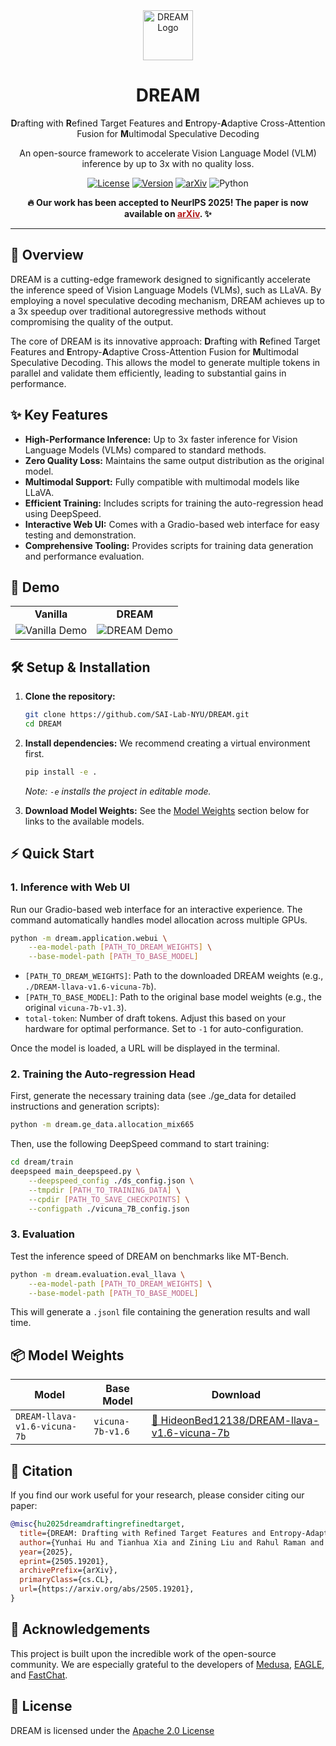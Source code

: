 <div align="center">
  <img src="figs/logo.png" alt="DREAM Logo" width="80" />
  <h1 align="center">DREAM</h1>
  <p align="center">
    <strong>D</strong>rafting with <strong>R</strong>efined Target Features and <strong>E</strong>ntropy-<strong>A</strong>daptive Cross-Attention Fusion for <strong>M</strong>ultimodal Speculative Decoding
  </p>
  <p align="center">
    An open-source framework to accelerate Vision Language Model (VLM) inference by up to 3x with no quality loss.
  </p>
</div>

<p align="center">
  <a href="https://github.com/SafeAILab/EAGLE/blob/main/LICENSE"><img alt="License" src="https://img.shields.io/badge/license-Apache_2.0-blue.svg"></a>
  <a href="https://pypi.org/project/dream-llm/"><img alt="Version" src="https://img.shields.io/badge/version-1.2.1-brightgreen.svg"></a>
  <a href="https://arxiv.org/abs/2505.19201"><img alt="arXiv" src="https://img.shields.io/badge/arXiv-2505.19201-b31b1b.svg"></a>
  <img alt="Python" src="https://img.shields.io/badge/python-3.12%2B-blue.svg">
</p>

<div align="center">
  <b>🔥 Our work has been accepted to NeurIPS 2025! The paper is now available on <a href="https://arxiv.org/abs/2505.19201" style="color:#b31b1b;">arXiv</a>. ✨</b>
</div>

---

## 🚀 Overview

DREAM is a cutting-edge framework designed to significantly accelerate the inference speed of Vision Language Models (VLMs), such as LLaVA. By employing a novel speculative decoding mechanism, DREAM achieves up to a 3x speedup over traditional autoregressive methods without compromising the quality of the output.

The core of DREAM is its innovative approach: **D**rafting with **R**efined Target Features and **E**ntropy-**A**daptive Cross-Attention Fusion for **M**ultimodal Speculative Decoding. This allows the model to generate multiple tokens in parallel and validate them efficiently, leading to substantial gains in performance.

## ✨ Key Features

- **High-Performance Inference:** Up to 3x faster inference for Vision Language Models (VLMs) compared to standard methods.
- **Zero Quality Loss:** Maintains the same output distribution as the original model.
- **Multimodal Support:** Fully compatible with multimodal models like LLaVA.
- **Efficient Training:** Includes scripts for training the auto-regression head using DeepSpeed.
- **Interactive Web UI:** Comes with a Gradio-based web interface for easy testing and demonstration.
- **Comprehensive Tooling:** Provides scripts for training data generation and performance evaluation.

## 🎥 Demo

<table align="center">
  <tr>
    <td align="center"><b>Vanilla</b></td>
    <td align="center"><b>DREAM</b></td>
  </tr>
  <tr>
    <td><img src="figs/original.gif" alt="Vanilla Demo"></td>
    <td><img src="figs/dream.gif" alt="DREAM Demo"></td>
  </tr>
</table>

## 🛠️ Setup & Installation

1.  **Clone the repository:**
    ```bash
    git clone https://github.com/SAI-Lab-NYU/DREAM.git
    cd DREAM
    ```

2.  **Install dependencies:**
    We recommend creating a virtual environment first.
    ```bash
    pip install -e .
    ```
    *Note: `-e` installs the project in editable mode.*

3.  **Download Model Weights:**
    See the [Model Weights](#-model-weights) section below for links to the available models.

## ⚡ Quick Start

### 1. Inference with Web UI

Run our Gradio-based web interface for an interactive experience. The command automatically handles model allocation across multiple GPUs.

```bash
python -m dream.application.webui \
    --ea-model-path [PATH_TO_DREAM_WEIGHTS] \
    --base-model-path [PATH_TO_BASE_MODEL]
```

-   `[PATH_TO_DREAM_WEIGHTS]`: Path to the downloaded DREAM weights (e.g., `./DREAM-llava-v1.6-vicuna-7b`).
-   `[PATH_TO_BASE_MODEL]`: Path to the original base model weights (e.g., the original `vicuna-7b-v1.3`).
-   `total-token`: Number of draft tokens. Adjust this based on your hardware for optimal performance. Set to `-1` for auto-configuration.

Once the model is loaded, a URL will be displayed in the terminal.

### 2. Training the Auto-regression Head

First, generate the necessary training data (see ./ge_data for detailed instructions and generation scripts):
```bash
python -m dream.ge_data.allocation_mix665
```

Then, use the following DeepSpeed command to start training:
```bash
cd dream/train
deepspeed main_deepspeed.py \
    --deepspeed_config ./ds_config.json \
    --tmpdir [PATH_TO_TRAINING_DATA] \
    --cpdir [PATH_TO_SAVE_CHECKPOINTS] \
    --configpath ./vicuna_7B_config.json
```

### 3. Evaluation

Test the inference speed of DREAM on benchmarks like MT-Bench.
```bash
python -m dream.evaluation.eval_llava \
    --ea-model-path [PATH_TO_DREAM_WEIGHTS] \
    --base-model-path [PATH_TO_BASE_MODEL]
```
This will generate a `.jsonl` file containing the generation results and wall time.

## 📦 Model Weights

| Model                                     | Base Model        | Download                                                                          |
| ----------------------------------------- | ----------------- | --------------------------------------------------------------------------------- |
| `DREAM-llava-v1.6-vicuna-7b`              | `vicuna-7b-v1.6`  | [🤗 HideonBed12138/DREAM-llava-v1.6-vicuna-7b](https://huggingface.co/HideonBed12138/DREAM-llava-v1.6-vicuna-7b) |

## 📄 Citation

If you find our work useful for your research, please consider citing our paper:

```bibtex
@misc{hu2025dreamdraftingrefinedtarget,
  title={DREAM: Drafting with Refined Target Features and Entropy-Adaptive Cross-Attention Fusion for Multimodal Speculative Decoding},
  author={Yunhai Hu and Tianhua Xia and Zining Liu and Rahul Raman and Xingyu Liu and Bo Bao and Eric Sather and Vithursan Thangarasa and Sai Qian Zhang},
  year={2025},
  eprint={2505.19201},
  archivePrefix={arXiv},
  primaryClass={cs.CL},
  url={https://arxiv.org/abs/2505.19201},
}
```

## 🙏 Acknowledgements

This project is built upon the incredible work of the open-source community. We are especially grateful to the developers of [Medusa](https://github.com/FasterDecoding/Medusa), [EAGLE](https://github.com/SafeAILab/EAGLE), and [FastChat](https://github.com/lm-sys/FastChat).

## 📜 License

DREAM is licensed under the [Apache 2.0 License](LICENSE)
